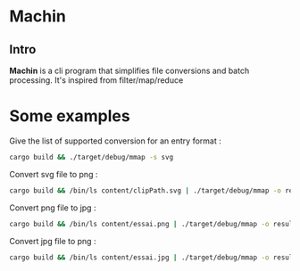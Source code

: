 # Machin

## Intro

**Machin** is a cli program that simplifies file conversions and batch processing.
It's inspired from filter/map/reduce

# Some examples

Give the list of supported conversion for an entry format :

```zsh
cargo build && ./target/debug/mmap -s svg
```

Convert svg file to png :

```zsh
cargo build && /bin/ls content/clipPath.svg | ./target/debug/mmap -o result.png
```

Convert png file to jpg :

```zsh
cargo build && /bin/ls content/essai.png | ./target/debug/mmap -o result.jpg
```

Convert jpg file to png :

```zsh
cargo build && /bin/ls content/essai.jpg | ./target/debug/mmap -o result.png
```
